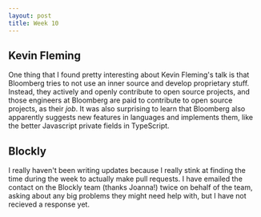 ```yaml
---
layout: post
title: Week 10
---
```


## Kevin Fleming

One thing that I found pretty interesting about Kevin Fleming's talk is that Bloomberg tries to not use an inner source and develop proprietary stuff. Instead, they actively and openly contribute to open source projects, and those engineers at Bloomberg are paid to contribute to open source projects, as their *job*. It was also surprising to learn that Bloomberg also apparently suggests new features in languages and implements them, like  the better Javascript private fields in TypeScript.

## Blockly

I really haven't been writing updates because I really stink at finding the time during the week to actually make pull requests. I have emailed the contact on the Blockly team (thanks Joanna!) twice on behalf of the team, asking about any big problems they might need help with, but I have not recieved a response yet.